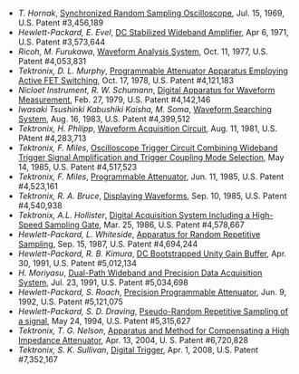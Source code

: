   * _T. Hornak_, [Synchronized Random Sampling Oscilloscope](http://www.freepatentsonline.com/3456189.pdf), Jul. 15, 1969, U.S. Patent #3,456,189
  * _Hewlett-Packard, E. Evel_, [DC Stabilized Wideband Amplifier](http://www.freepatentsonline.com/3573644.pdf), Apr 6, 1971, U.S. Patent #3,573,644
  * _Ricoh, M. Furukawa_, [Waveform Analysis System](http://www.freepatentsonline.com/4053831.pdf), Oct. 11, 1977, U.S. Patent #4,053,831
  * _Tektronix, D. L. Murphy_, [Programmable Attenuator Apparatus Employing Active FET Switching](http://www.freepatentsonline.com/4121183.pdf), Oct. 17, 1978, U.S. Patent #4,121,183
  * _Nicloet Instrument, R. W. Schumann_, [Digital Apparatus for Waveform Measurement](http://www.freepatentsonline.com/4142146.pdf), Feb. 27, 1979, U.S. Patent #4,142,146
  * _Iwasaki Tsushinki Kabushiki Kaisha, M. Soma_, [Waveform Searching System](http://www.freepatentsonline.com/4399512.pdf), Aug. 16, 1983, U.S. Patent #4,399,512
  * _Tektronix, H. Philipp_, [Waveform Acquisition Circuit](http://www.freepatentsonline.com/4283713.pdf), Aug. 11, 1981, U.S. PAtent #4,283,713
  * _Tektronix, F. Miles_, [Oscilloscope Trigger Circuit Combining Wideband Trigger Signal Amplification and Trigger Coupling Mode Selection](http://www.freepatentsonline.com/4517523.pdf), May 14, 1985, U.S. Patent #4,517,523
  * _Tektronix, F. Miles_, [Programmable Attenuator](http://www.freepatentsonline.com/4523161.pdf), Jun. 11, 1985, U.S. Patent #4,523,161
  * _Tektronix, R. A. Bruce_, [Displaying Waveforms](http://www.freepatentsonline.com/4540938.pdf), Sep. 10, 1985, U.S. Patent #4,540,938
  * _Tektronix, A.L. Hollister_, [Digital Acquisition System Including a High-Speed Sampling Gate](http://www.freepatentsonline.com/4578667.pdf), Mar. 25, 1986, U.S. Patent #4,578,667
  * _Hewlett-Packard, L. Whiteside_, [Apparatus for Random Repetitive Sampling](http://www.freepatentsonline.com/4694244.pdf), Sep. 15, 1987, U.S. Patent #4,694,244
  * _Hewlett-Packard, R. B. Kimura_, [DC Bootstrapped Unity Gain Buffer](http://www.freepatentsonline.com/5012134.pdf), Apr. 30, 1991, U.S. Patent #5,012,134
  * _H. Moriyasu_, [Dual-Path Wideband and Precision Data Acquisition System](http://www.freepatentsonline.com/5034698.pdf), Jul. 23, 1991, U.S. Patent #5,034,698
  * _Hewlett-Packard, S. Roach_, [Precision Programmable Attenuator](http://www.freepatentsonline.com/5121075.pdf), Jun. 9, 1992, U.S. Patent #5,121,075
  * _Hewlett-Packard, S. D. Draving_, [Pseudo-Random Repetitive Sampling of a signal](http://www.freepatentsonline.com/5315627.pdf), May 24, 1994, U.S. Patent #5,315,627
  * _Tektronix, T. G. Nelson_, [Apparatus and Method for Compensating a High Impedance Attenuator](http://www.freepatentsonline.com/6720828.pdf), Apr. 13, 2004, U. S. Patent #6,720,828
  * _Tektronix, S. K. Sullivan_, [Digital Trigger](http://www.freepatentsonline.com/7352167.pdf), Apr. 1, 2008, U.S. Patent #7,352,167